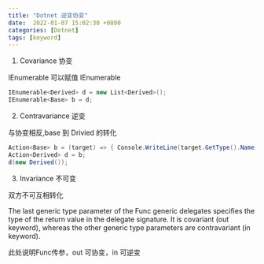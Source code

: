 ```yaml
---
title: "Dotnet 逆变协变"
date:  2022-01-07 15:02:30 +0800
categories: [Dotnet]
tags: [keyword]
---
```


1. Covariance 协变

  IEnumerable<Derived> 可以赋值 IEnumerable<Base>

  ```csharp
  IEnumerable<Derived> d = new List<Derived>();
  IEnumerable<Base> b = d;
  ```
2. Contravariance 逆变

  与协变相反,base 到 Drivied 的转化

  ```csharp
  Action<Base> b = (target) => { Console.WriteLine(target.GetType().Name); };
  Action<Derived> d = b;
  d(new Derived());
  ```

3. Invariance 不可变

  双方不可互相转化


The last generic type parameter of the Func generic delegates specifies the type of the return value in the delegate signature. It is covariant (out keyword), whereas the other generic type parameters are contravariant (in keyword).

此处说明Func传参，out 可协变，in 可逆变
